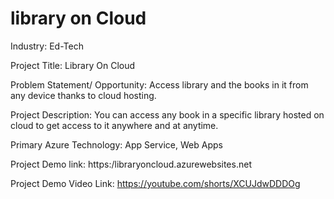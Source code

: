 # library on Cloud

Industry: Ed-Tech

Project Title: Library On Cloud

Problem Statement/ Opportunity:
Access library and the books in it from any device thanks to cloud hosting.

Project Description:
You can access any book in a specific library hosted on cloud to get access to it anywhere and at anytime.

Primary Azure Technology: App Service, Web Apps

Project Demo link: https:/libraryoncloud.azurewebsites.net

Project Demo Video Link: https://youtube.com/shorts/XCUJdwDDDOg
